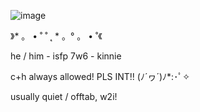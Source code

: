 ![image](https://github.com/user-attachments/assets/67f4a4ea-be2a-4b53-964e-15677ca27a9f)

》* 。 • ˚ ˚ ˛ * 。° 。 • ˚《

he / him - isfp 7w6 - kinnie

c+h always allowed! PLS INT!!  (ﾉ´ヮ´)ﾉ*:･ﾟ✧

usually quiet / offtab, w2i!


